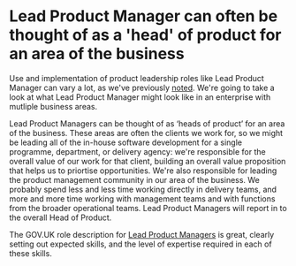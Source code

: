 # Lead Product Manager can often be thought of as a 'head' of product for an area of the business

Use and implementation of product leadership roles like Lead Product Manager can vary a lot, as we've previously [noted](../product-management-handbook/leadershiproles).
We're going to take a look at what Lead Product Manager might look like in an enterprise with mutliple business areas.

Lead Product Managers can be thought of as ‘heads of product’ for an area of the business. These areas are often the clients we work for, so we might be leading all of the in-house software development for a single programme, department, or delivery agency: we're responsible for the overall value of our work for that client, building an overall value proposition that helps us to priortise opportunities. We're also responsible for leading the product management community in our area of the business. We probably spend less and less time working directly in delivery teams, and more and more time working with management teams and with functions from the broader operational teams. Lead Product Managers will report in to the overall Head of Product.

The GOV.UK role description for [Lead Product Managers](https://www.gov.uk/government/publications/lead-product-manager-skills-they-need/lead-product-manager-skills-they-need) is great, clearly setting out expected skills, and the level of expertise required in each of these skills.
